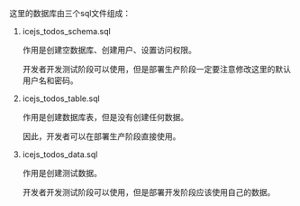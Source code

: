 这里的数据库由三个sql文件组成：

1. icejs_todos_schema.sql
  
   作用是创建空数据库、创建用户、设置访问权限。

   开发者开发测试阶段可以使用，但是部署生产阶段一定要注意修改这里的默认用户名和密码。

2. icejs_todos_table.sql

   作用是创建数据库表，但是没有创建任何数据。

   因此，开发者可以在部署生产阶段直接使用。

3. icejs_todos_data.sql

   作用是创建测试数据。

   开发者开发测试阶段可以使用，但是部署开发阶段应该使用自己的数据。

